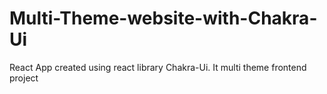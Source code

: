 # Multi-Theme-website-with-Chakra-Ui
React App created using react library Chakra-Ui. It multi theme frontend project
